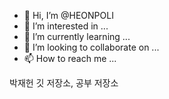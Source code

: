 - 👋 Hi, I’m @HEONPOLI
- 👀 I’m interested in ...
- 🌱 I’m currently learning ...
- 💞️ I’m looking to collaborate on ...
- 📫 How to reach me ...

<!---
HEONPOLI/HEONPOLI is a ✨ special ✨ repository because its `README.md` (this file) appears on your GitHub profile.
You can click the Preview link to take a look at your changes.
--->
박재헌 깃 저장소, 공부 저장소
